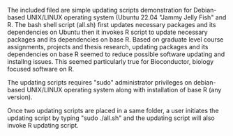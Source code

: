 The included filed are simple updating scripts demonstration for Debian-based UNIX/LINUX operating system (Ubuntu 22.04 "Jammy Jelly Fish" and R. 
The bash shell script (all.sh) first updates necessary packages and its dependencies on Ubuntu then it invokes R script to update necessary packages and its dependencies on base R. Based on graduate level course assignments, projects and thesis research, updating packages and its dependencies on base R seemed to reduce possible software updating and installng issues. This seemed particularly true for Bioconductor, biology focused software on R.

The updating scripts requires "sudo" administrator privileges on debian-based UNIX/LINUX operating system along with installation of base R (any version).

Once two updating scripts are placed in a same folder, a user initiates the updating script by typing "sudo ./all.sh" and the updating script will also invoke R updating script.
